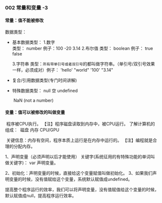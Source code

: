 ### 002 常量和变量     -3

#### 常量：值不能被修改

数据类型：

* 基本数据类型：
     1.数字  
       类型： number
       例子：100 -20 3.14
     2.布尔值
       类型： boolean
       例子： true false

   3.字符串
​     类型：`所有带单引号或者双引号`的都叫做字符串。（单引号/双引号效果一样，必须成对）
​       例子： 'hello' "world"  '100' "3.14"      

* 复合/引用数据类型(专门时间讲解)

* 特殊数据类型：
      null  空
      undefined 

  ​	NaN (not a number)



#### 变量：值可以被修改的叫做变量

​	程序被CPU执行。
   【注】程序磁盘读取到内存中，被CPU运行。
​    了解计算机的组成：
​    磁盘   内存     CPU/GPU

​	关键信息：内存有空间，程序本质上运行是在内存中运行的。
​    【注】编程就是合理的分配内存。

1、声明变量（必须声明以后才能使用）
      关键字(系统征用的有特殊功能的单词叫做关键字)： var 声明变量。

2、初始化：声明变量的时候，直接给这个变量赋值叫做初始化。
3、如果我们声明变量的时候，没有值赋给这个变量，系统默认赋值成undefined。

提高整个程序运行的效率，我们可以将声明变量，没有值赋值给这个变量的时候，默认赋值成null，提高程序运行效率。